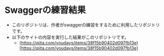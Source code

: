 # Swaggerの練習結果

- このリポジトリは、作者がswaggerの練習をするために利用したリポジトリです。
- 以下のサイトの内容を実行した結果がこのリポジトリです。
  - (https://qiita.com/youdays/items/38f15b90402d097fb13e)[https://qiita.com/youdays/items/38f15b90402d097fb13e]
